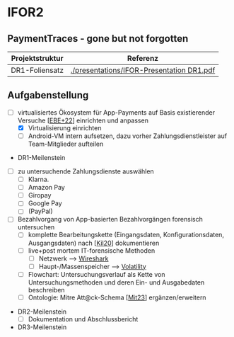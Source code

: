 # IFOR2
## PaymentTraces - gone but not forgotten
| Projektstruktur | Referenz |
| --- | --- |
| DR1-Foliensatz | [./presentations/IFOR-Presentation DR1.pdf](./presentations/IFOR-Presentation%20DR1.pdf) |

## Aufgabenstellung
- [ ] virtualisiertes Ökosystem für App-Payments auf Basis existierender Versuche [[EBE+22](https://dl.acm.org/doi/pdf/10.1145/3538969.3543786)] einrichten und anpassen
  - [X] Virtualisierung einrichten
  - [ ] Android-VM intern aufsetzen, dazu vorher Zahlungsdienstleister auf Team-Mitglieder aufteilen
- DR1-Meilenstein
- [ ] zu untersuchende Zahlungsdienste auswählen
  - [ ] Klarna.
  - [ ] Amazon Pay
  - [ ] Giropay
  - [ ] Google Pay
  - [ ] (PayPal)
- [ ] Bezahlvorgang von App-basierten Bezahlvorgängen forensisch untersuchen
  - [ ] komplette Bearbeitungskette (Eingangsdaten, Konfigurationsdaten, Ausgangsdaten) nach [[Kil20](http://dx.doi.org/10.25673/34647)] dokumentieren
  - [ ] live+post mortem IT-forensische Methoden
    - [ ] Netzwerk --> [Wireshark](https://www.wireshark.org/)
    - [ ] Haupt-/Massenspeicher --> [Volatility](https://github.com/volatilityfoundation/volatility)
  - [ ] Flowchart: Untersuchungsverlauf als Kette von Untersuchungsmethoden und deren Ein- und Ausgabedaten beschreiben 
  - [ ] Ontologie: Mitre Att@ck-Schema [[Mit23](https://attack.mitre.org/)] ergänzen/erweitern
- DR2-Meilenstein
  - [ ] Dokumentation und Abschlussbericht
- DR3-Meilenstein
